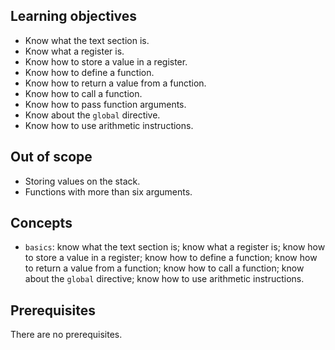 ## Learning objectives

- Know what the text section is.
- Know what a register is.
- Know how to store a value in a register.
- Know how to define a function.
- Know how to return a value from a function.
- Know how to call a function.
- Know how to pass function arguments.
- Know about the `global` directive.
- Know how to use arithmetic instructions.

## Out of scope

- Storing values on the stack.
- Functions with more than six arguments.

## Concepts

- `basics`: know what the text section is; know what a register is; know how to store a value in a register; know how to define a function; know how to return a value from a function; know how to call a function; know about the `global` directive; know how to use arithmetic instructions.

## Prerequisites

There are no prerequisites.
